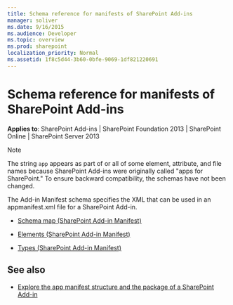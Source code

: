 ```yaml
---
title: Schema reference for manifests of SharePoint Add-ins
manager: soliver
ms.date: 9/16/2015
ms.audience: Developer
ms.topic: overview
ms.prod: sharepoint
localization_priority: Normal
ms.assetid: 1f8c5d44-3b60-0bfe-9069-1df821220691
---
```


# Schema reference for manifests of SharePoint Add-ins

**Applies to**: SharePoint Add-ins | SharePoint Foundation 2013 | SharePoint Online | SharePoint Server 2013

> [!NOTE] 
> The string `app` appears as part of or all of some element, attribute, and file names because SharePoint Add-ins were originally called "apps for SharePoint." To ensure backward compatibility, the schemas have not been changed.

The Add-in Manifest schema specifies the XML that can be used in an appmanifest.xml file for a SharePoint Add-in.

- [Schema map (SharePoint Add-in Manifest)](schema-map-sharepoint-add-in-manifest.md)

- [Elements (SharePoint Add-in Manifest)](elements-sharepoint-add-in-manifest.md)

- [Types (SharePoint Add-in Manifest)](types-sharepoint-add-in-manifest.md)

## See also

- [Explore the app manifest structure and the package of a SharePoint Add-in](../sp-add-ins/explore-the-app-manifest-structure-and-the-package-of-a-sharepoint-add-in.md)








